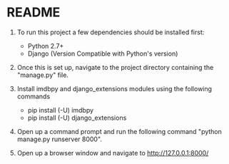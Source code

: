 # README #

1. To run this project a few dependencies should be installed first:

      * Python 2.7+
      * Django (Version Compatible with Python's version)

2. Once this is set up, navigate to the project directory containing the "manage.py" file.

3. Install imdbpy and django_extensions modules using the following commands

      * pip install (-U) imdbpy
      * pip install (-U) django_extensions


4. Open up a command prompt and run the following command "python manage.py runserver 8000".

5. Open up a browser window and navigate to http://127.0.0.1:8000/
